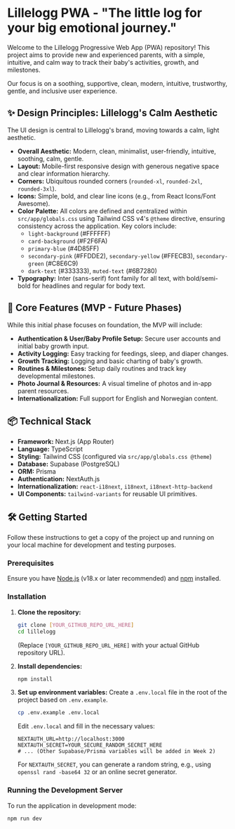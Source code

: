 # Lillelogg PWA - "The little log for your big emotional journey."

Welcome to the Lillelogg Progressive Web App (PWA) repository! This project aims to provide new and experienced parents, with a simple, intuitive, and calm way to track their baby's activities, growth, and milestones.

Our focus is on a soothing, supportive, clean, modern, intuitive, trustworthy, gentle, and inclusive user experience.

## ✨ Design Principles: Lillelogg's Calm Aesthetic

The UI design is central to Lillelogg's brand, moving towards a calm, light aesthetic.

*   **Overall Aesthetic:** Modern, clean, minimalist, user-friendly, intuitive, soothing, calm, gentle.
*   **Layout:** Mobile-first responsive design with generous negative space and clear information hierarchy.
*   **Corners:** Ubiquitous rounded corners (`rounded-xl`, `rounded-2xl`, `rounded-3xl`).
*   **Icons:** Simple, bold, and clear line icons (e.g., from React Icons/Font Awesome).
*   **Color Palette:** All colors are defined and centralized within `src/app/globals.css` using Tailwind CSS v4's `@theme` directive, ensuring consistency across the application. Key colors include:
    *   `light-background` (#FFFFFF)
    *   `card-background` (#F2F6FA)
    *   `primary-blue` (#4D85FF)
    *   `secondary-pink` (#FFDDE2), `secondary-yellow` (#FFECB3), `secondary-green` (#C8E6C9)
    *   `dark-text` (#333333), `muted-text` (#6B7280)
*   **Typography:** Inter (sans-serif) font family for all text, with bold/semi-bold for headlines and regular for body text.

## 🚀 Core Features (MVP - Future Phases)

While this initial phase focuses on foundation, the MVP will include:

*   **Authentication & User/Baby Profile Setup:** Secure user accounts and initial baby growth input.
*   **Activity Logging:** Easy tracking for feedings, sleep, and diaper changes.
*   **Growth Tracking:** Logging and basic charting of baby's growth.
*   **Routines & Milestones:** Setup daily routines and track key developmental milestones.
*   **Photo Journal & Resources:** A visual timeline of photos and in-app parent resources.
*   **Internationalization:** Full support for English and Norwegian content.

## 📦 Technical Stack

*   **Framework:** Next.js (App Router)
*   **Language:** TypeScript
*   **Styling:** Tailwind CSS (configured via `src/app/globals.css @theme`)
*   **Database:** Supabase (PostgreSQL)
*   **ORM:** Prisma
*   **Authentication:** NextAuth.js
*   **Internationalization:** `react-i18next`, `i18next`, `i18next-http-backend`
*   **UI Components:** `tailwind-variants` for reusable UI primitives.

## 🛠️ Getting Started

Follow these instructions to get a copy of the project up and running on your local machine for development and testing purposes.

### Prerequisites

Ensure you have [Node.js](https://nodejs.org/en/) (v18.x or later recommended) and [npm](https://www.npmjs.com/) installed.

### Installation

1.  **Clone the repository:**
    ```bash
    git clone [YOUR_GITHUB_REPO_URL_HERE]
    cd lillelogg
    ```
    (Replace `[YOUR_GITHUB_REPO_URL_HERE]` with your actual GitHub repository URL).

2.  **Install dependencies:**
    ```bash
    npm install
    ```

3.  **Set up environment variables:**
    Create a `.env.local` file in the root of the project based on `.env.example`.
    ```bash
    cp .env.example .env.local
    ```
    Edit `.env.local` and fill in the necessary values:
    ```
    NEXTAUTH_URL=http://localhost:3000
    NEXTAUTH_SECRET=YOUR_SECURE_RANDOM_SECRET_HERE
    # ... (Other Supabase/Prisma variables will be added in Week 2)
    ```
    For `NEXTAUTH_SECRET`, you can generate a random string, e.g., using `openssl rand -base64 32` or an online secret generator.

### Running the Development Server

To run the application in development mode:

```bash
npm run dev